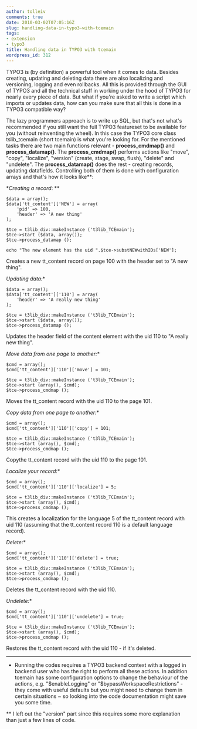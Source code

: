 ```yaml
---
author: tolleiv
comments: true
date: 2010-03-02T07:05:16Z
slug: handling-data-in-typo3-with-tcemain
tags:
- extension
- typo3
title: Handling data in TYPO3 with tcemain
wordpress_id: 312
---
```


TYPO3 is (by definition) a powerful tool when it comes to data. Besides creating, updating and deleting data there are also localizing and versioning, logging and even rollbacks. All this is provided through the GUI of TYPO3 and all the technical stuff in working under the hood of TYPO3 for nearly every piece of data. But what if you're asked to write a script which imports or updates data, how can you make sure that all this is done in a TYPO3 compatible way?

The lazy programmers approach is to write up SQL, but that's not what's recommended if you still want the full TYPO3 featureset to be available for you (without reinventing the wheel). In this case the TYPO3 core class tslib_tcemain (short tcemain) is what you're looking for. For the mentioned tasks there are two main functions relevant - **process_cmdmap()** and **process_datamap()**. The **process_cmdmap()** performs actions like "move", "copy", "localize", "version" (create, stage, swap, flush), "delete" and "undelete". The **process_datamap()** does the rest - creating records, updating datafields. Controlling both of them is done with configuration arrays and that's how it looks like**:

**Creating a record*: **

    
    $data = array();
    $data['tt_content']['NEW'] = array(
    	'pid' => 100,
    	'header' => 'A new thing'
    );
    
    $tce = t3lib_div::makeInstance ('t3lib_TCEmain');
    $tce->start ($data, array());
    $tce->process_datamap ();
    
    echo "The new element has the uid ".$tce->substNEWwithIDs['NEW'];
    



Creates a new tt_content record on page 100 with the header set to "A new thing". 

**Updating data*:**

    
    $data = array();
    $data['tt_content']['110'] = array(
    	'header' => 'A really new thing'
    );
    
    $tce = t3lib_div::makeInstance ('t3lib_TCEmain');
    $tce->start ($data, array());
    $tce->process_datamap ();



Updates the header field of the content element with the uid 110 to "A really new thing".

**Move data from one page to another*:**

    
    $cmd = array();
    $cmd['tt_content']['110']['move'] = 101;
    
    $tce = t3lib_div::makeInstance ('t3lib_TCEmain');
    $tce->start (array(), $cmd);
    $tce->process_cmdmap ();



Moves the tt_content record with the uid 110 to the page 101.

**Copy data from one page to another*:**

    
    $cmd = array();
    $cmd['tt_content']['110']['copy'] = 101;
    
    $tce = t3lib_div::makeInstance ('t3lib_TCEmain');
    $tce->start (array(), $cmd);
    $tce->process_cmdmap ();



Copythe tt_content record with the uid 110 to the page 101.

**Localize your record*:**

    
    $cmd = array();
    $cmd['tt_content']['110']['localize'] = 5;
    
    $tce = t3lib_div::makeInstance ('t3lib_TCEmain');
    $tce->start (array(), $cmd);
    $tce->process_cmdmap ();



This creates a localization for the language 5 of the tt_content record with uid 110 (assuming that the tt_content record 110 is a default language record).

**Delete*:**

    
    $cmd = array();
    $cmd['tt_content']['110']['delete'] = true;
    
    $tce = t3lib_div::makeInstance ('t3lib_TCEmain');
    $tce->start (array(), $cmd);
    $tce->process_cmdmap ();



Deletes the tt_content record with the uid 110.

**Undelete*:**

    
    $cmd = array();
    $cmd['tt_content']['110']['undelete'] = true;
    
    $tce = t3lib_div::makeInstance ('t3lib_TCEmain');
    $tce->start (array(), $cmd);
    $tce->process_cmdmap ();



Restores the tt_content record with the uid 110 - if it's deleted.

----

* Running the codes requires a TYPO3 backend context with a logged in backend user who has the right to perform all these actions. In addition tcemain has some configuration options to change the behaviour of the actions, e.g. "$enableLogging" or "$bypassWorkspaceRestrictions" - they come with useful defaults but you might need to change them in certain situations ~ so looking into the code documentation might save you some time.

**  I left out the "version" part since this requires some more explanation than just a few lines of code.
